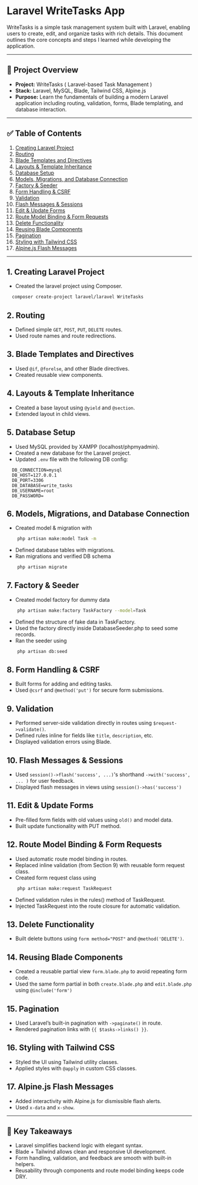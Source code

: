 # Laravel WriteTasks App

WriteTasks is a simple task management system built with Laravel, enabling users to create, edit, and organize tasks with rich details. This document outlines the core concepts and steps I learned while developing the application.

---

## 📁 Project Overview

- **Project:** WriteTasks ( Laravel-based Task Management )
- **Stack:** Laravel, MySQL, Blade, Tailwind CSS, Alpine.js
- **Purpose:** Learn the fundamentals of building a modern Laravel application including routing, validation, forms, Blade templating, and database interaction.

---

## ✅ Table of Contents

1. [Creating Laravel Project](#1-creating-laravel-project)
2. [Routing](#2-routing)
3. [Blade Templates and Directives](#3-blade-templates-and-directives)
4. [Layouts &amp; Template Inheritance](#4-layouts--template-inheritance)
5. [Database Setup](#5-database-setup)
6. [Models, Migrations, and Database Connection](#6-models-migrations-and-database-connection)
7. [Factory &amp; Seeder](#7-factory--seeder)
8. [Form Handling &amp; CSRF](#8-form-handling--csrf)
9. [Validation](#9-validation)
10. [Flash Messages &amp; Sessions](#10-flash-messages--sessions)
11. [Edit &amp; Update Forms](#11-edit--update-forms)
12. [Route Model Binding &amp; Form Requests](#12-route-model-binding--form-requests)
13. [Delete Functionality](#13-delete-functionality)
14. [Reusing Blade Components](#14-reusing-blade-components)
15. [Pagination](#15-pagination)
16. [Styling with Tailwind CSS](#16-styling-with-tailwind-css)
17. [Alpine.js Flash Messages](#17-alpinejs-flash-messages)

---

## 1. Creating Laravel Project

- Created the laravel project using Composer.
```bash
  composer create-project laravel/laravel WriteTasks
```

## 2. Routing

- Defined simple `GET`, `POST`, `PUT`, `DELETE` routes.
- Used route names and route redirections.

## 3. Blade Templates and Directives

- Used `@if`, `@forelse`, and other Blade directives.
- Created reusable view components.

## 4. Layouts & Template Inheritance

- Created a base layout using `@yield` and `@section`.
- Extended layout in child views.

## 5. Database Setup

- Used MySQL provided by XAMPP (localhost/phpmyadmin).
- Created a new database for the Laravel project.
- Updated `.env` file with the following DB config:
```env
  DB_CONNECTION=mysql
  DB_HOST=127.0.0.1
  DB_PORT=3306
  DB_DATABASE=write_tasks
  DB_USERNAME=root
  DB_PASSWORD=
```

## 6. Models, Migrations, and Database Connection

- Created model & migration with 
```bash
    php artisan make:model Task -m
```
- Defined database tables with migrations.
- Ran migrations and verified DB schema 
```bash
    php artisan migrate
```

## 7. Factory & Seeder

- Created model factory for dummy data 
```bash
    php artisan make:factory TaskFactory --model=Task
```
- Defined the structure of fake data in TaskFactory.
- Used the factory directly inside DatabaseSeeder.php to seed some records.
- Ran the seeder using 
```bash
    php artisan db:seed
```

## 8. Form Handling & CSRF

- Built forms for adding and editing tasks.
- Used `@csrf` and `@method('put')` for secure form submissions.

## 9. Validation

- Performed server-side validation directly in routes using `$request->validate()`.
- Defined rules inline for fields like `title`, `description`, etc.
- Displayed validation errors using Blade.

## 10. Flash Messages & Sessions

- Used `session()->flash('success', ...)`'s shorthand `->with('success', ... )` for user feedback.
- Displayed flash messages in views using `session()->has('success')`

## 11. Edit & Update Forms

- Pre-filled form fields with old values using `old()` and model data.
- Built update functionality with PUT method.

## 12. Route Model Binding & Form Requests

- Used automatic route model binding in routes.
- Replaced inline validation (from Section 9) with reusable form request class.
- Created form request class using
```bash
    php artisan make:request TaskRequest
```
- Defined validation rules in the rules() method of TaskRequest.
- Injected TaskRequest into the route closure for automatic validation.

## 13. Delete Functionality

- Built delete buttons using `form method="POST"` and `@method('DELETE')`.

## 14. Reusing Blade Components

- Created a reusable partial view `form.blade.php` to avoid repeating form code.
- Used the same form partial in both `create.blade.php` and `edit.blade.php` using `@include('form')`

## 15. Pagination

- Used Laravel’s built-in pagination with `->paginate()` in route.
- Rendered pagination links with `{{ $tasks->links() }}`.

## 16. Styling with Tailwind CSS

- Styled the UI using Tailwind utility classes.
- Applied styles with `@apply` in custom CSS classes.

## 17. Alpine.js Flash Messages

- Added interactivity with Alpine.js for dismissible flash alerts.
- Used `x-data` and `x-show`.

---

## 🧠 Key Takeaways

- Laravel simplifies backend logic with elegant syntax.
- Blade + Tailwind allows clean and responsive UI development.
- Form handling, validation, and feedback are smooth with built-in helpers.
- Reusability through components and route model binding keeps code DRY.
